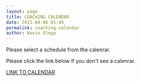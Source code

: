 ```yaml
--- 
layout: page
title: COACHING CALENDAR
date: 2021-04-06 01:44
permalink: coaching-calendar 
author: Kevin Olega 
--- 
```

Please select a schedule from the calenrar.

<script src="https://tidycal.com/js/embed.js"></script>
<div id="tidycal-embed" data-path="callcentertrainingtips/60-minute-meeting"></div>

Please click the link below if you don't see a calenrar.

[LINK TO CALENDAR](https://tidycal.com/callcentertrainingtips/60-minute-meeting)
